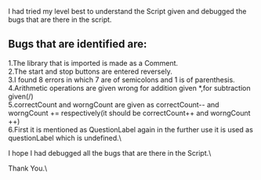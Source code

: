 I had tried my level best to understand the Script given and debugged the bugs that are there in the script.

## Bugs that are identified are:
1.The library that is imported is made as a Comment.\
2.The start and stop buttons are entered reversely.\
3.I found 8 errors in which 7 are of semicolons and 1 is of parenthesis.\
4.Arithmetic operations are given wrong for addition given *,for subtraction given(/) \
5.correctCount and worngCount are given as correctCount-- and worngCount += respectively(it should be correctCount++ and worngCount ++)\
6.First it is mentioned as QuestionLabel again in the further use it is used as questionLabel which is undefined.\

I hope I had debugged all the bugs that are there in the Script.\

Thank You.\
